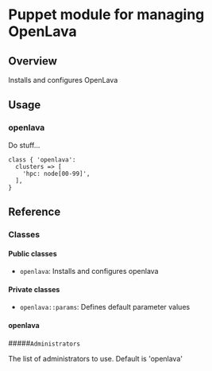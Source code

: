 # Puppet module for managing OpenLava

## Overview

Installs and configures OpenLava

## Usage

### openlava

Do stuff...

    class { 'openlava':
      clusters => [
        'hpc: node[00-99]',
      ],
    }

## Reference

### Classes

#### Public classes

* `openlava`: Installs and configures openlava

#### Private classes

* `openlava::params`: Defines default parameter values

#### openlava

#####`Administrators`

The list of administrators to use. Default is 'openlava'
